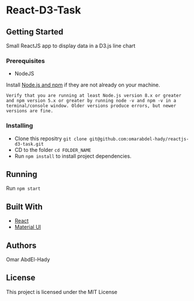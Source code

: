 # React-D3-Task

## Getting Started

Small ReactJS app to display data in a D3.js line chart

### Prerequisites

* NodeJS

Install [Node.js and npm](https://nodejs.org/en/download/) if they are not already on your machine.

`Verify that you are running at least Node.js version 8.x or greater and npm version 5.x or greater by running node -v and npm -v in a terminal/console window. Older versions produce errors, but newer versions are fine.`

### Installing

* Clone this repositry `git clone git@github.com:omarabdel-hady/reactjs-d3-task.git`
* CD to the folder `cd FOLDER_NAME`
* Run `npm install` to install project dependencies.

## Running

Run `npm start`

## Built With

* [React](https://reactjs.org/)
* [Material UI](https://material-ui-next.com/)

## Authors

Omar AbdEl-Hady


## License

This project is licensed under the MIT License 
